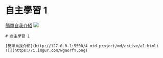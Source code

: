# 自主學習 1

[簡單自我介紹](http://127.0.0.1:5500/4_mid-project/md/active/a1.html)
![](https://i.imgur.com/wgaorfY.png)

```
# 自主學習 1

[簡單自我介紹](http://127.0.0.1:5500/4_mid-project/md/active/a1.html)
![](https://i.imgur.com/wgaorfY.png)
```
